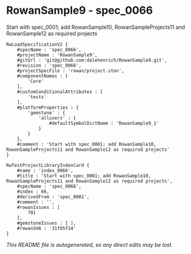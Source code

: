 # RowanSample9 - spec_0066
Start with spec_0001; add RowanSample10, RowanSampleProjects11 and RowanSample12 as required projects
```
RwLoadSpecificationV2 {
	#specName : 'spec_0066',
	#projectName : 'RowanSample9',
	#gitUrl : 'git@github.com:dalehenrich/RowanSample9.git',
	#revision : 'spec_0066',
	#projectSpecFile : 'rowan/project.ston',
	#componentNames : [
		'Core'
	],
	#customConditionalAttributes : [
		'tests'
	],
	#platformProperties : {
		'gemstone' : {
			'allusers' : {
				#defaultSymbolDictName : 'RowanSample9_1'
			}
		}
	},
	#comment : 'Start with spec_0001; add RowanSample10, RowanSampleProjects11 and RowanSample12 as required projects'
}

RwTestProjectLibraryIndexCard {
	#name : 'index_0066',
	#title : 'Start with spec_0001; add RowanSample10, RowanSampleProjects11 and RowanSample12 as required projects',
	#specName : 'spec_0066',
	#index : 66,
	#derivedFrom : 'spec_0001',
	#comment : '',
	#rowanIssues : [
		701
	],
	#gemstoneIssues : [ ],
	#rowanSHA : '31f85f24'
}
```

*This README file is autogenerated, so any direct edits may be lost.*

